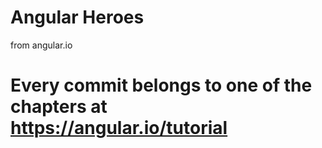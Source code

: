 # Angular Heroes
from angular.io

# Every commit belongs to one of the chapters at https://angular.io/tutorial
